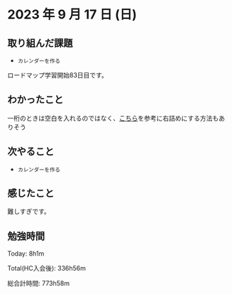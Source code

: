 # 2023 年 9 月 17 日 (日)

## 取り組んだ課題

- `カレンダーを作る`

ロードマップ学習開始83日目です。

## わかったこと

一桁のときは空白を入れるのではなく、[こちら](https://docs.ruby-lang.org/ja/latest/method/String/i/rjust.html)を参考に右詰めにする方法もありそう

## 次やること

- `カレンダーを作る`

## 感じたこと

難しすぎです。

## 勉強時間

Today: 8h1m

Total(HC入会後): 336h56m

総合計時間: 773h58m
